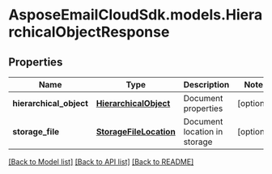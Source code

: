 # AsposeEmailCloudSdk.models.HierarchicalObjectResponse
## Properties
Name | Type | Description | Notes
------------ | ------------- | ------------- | -------------
**hierarchical_object** | [**HierarchicalObject**](HierarchicalObject.md) | Document properties | [optional] 
**storage_file** | [**StorageFileLocation**](StorageFileLocation.md) | Document location in storage | [optional] 



[[Back to Model list]](README.md#documentation-for-models) [[Back to API list]](README.md#documentation-for-api-endpoints) [[Back to README]](README.md)


